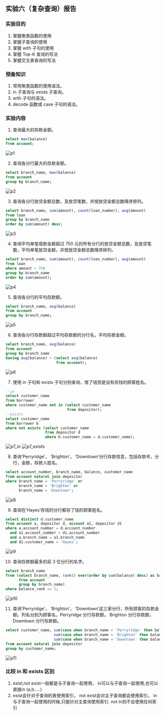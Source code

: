 ## 实验六（复杂查询）报告

### 实验目的  
1. 掌握聚类函数的使用
2. 掌握子查询的使用
3. 掌握 with 子句的使用
4. 掌握 Top-K 查询的写法
5. 掌握交叉表查询的写法

### 预备知识  
1. 常用聚类函数的使用语法。
2. in 子查询与 exists 子查询。
3. with 子句的语法。
4. decode 函数或 case 子句的语法。

### 实验内容  
1. 查询最大的存款金额。
```sql
select max(balance)
from account;
```
![p1](1.png)

2. 查询各分行最大的存款金额。
```sql
select branch_name, max(balance)
from account
group by branch_name;
```
![p2](2.png)

3. 查询各分行放贷金额总数，及放贷笔数，并按放贷金额总数降序排列。
```sql
select branch_name, sum(amount), count(loan_number), avg(amount)
from loan
group by branch_name
order by sum(amount) desc;
```
![p3](3.png)

4. 查询平均单笔借款金额超过 750 元的所有分行的放贷金额总数，及放贷笔数，平均单笔放贷金额，并按放贷金额总数降序排列。
```sql
select branch_name, sum(amount), count(loan_number), avg(amount)
from loan
where amount > 750
group by branch_name
order by sum(amount);
```
![p4](4.png)

5. 查询各分行的平均存款额。
```sql
select branch_name, avg(balance)
from account
group by branch_name;
```
![p5](5.png)

6. 查询各分行存款额超过平均存款额的分行名，平均存款金额。
```sql
select branch_name, avg(balance)
from account
group by branch_name
having avg(balance) > (select avg(balance)
                       from account);
```
![p6](6.png)

7. 使用 in 子句和 exists 子句分别查询，借了钱但是没有存钱的顾客姓名。
```sql
--in
select customer_name
from borrower
where customer_name not in (select customer_name
                            from depositor);
--exists
select customer_name
from borrower b
where not exists (select customer_name
                  from depositor d
                  where b.customer_name = d.customer_name);
```
![p7_in](7_in.png)
![p7_exists](7_exists.png)

8. 查询’Perryridge’， ’Brighton’， ’Downtown’分行存款信息，包括存款号，分行，金额，存款人姓名。
```sql
select account_number, branch_name, balance, customer_name
from account natural join depositor
where branch_name = 'Perryridge' or
      branch_name = 'Brighton' or
      branch_name = 'Downtown';
```
![p8](8.png)

9. 查询在’Hayes’存钱的分行都存了钱的顾客姓名。
```sql
select distinct d.customer_name
from account a, depositor d, account a1, depositor d1
where a.account_number = d.account_number
  and a1.account_number = d1.account_number
  and a.branch_name = a1.branch_name
  and d1.customer_name = 'Hayes';
```
![p9](9.png)

10. 查询存款额最多的前 3 位分行的名字。
```sql
select branch_name
from (select branch_name, rank() over(order by sum(balance) desc) as balance_rank
      from account
      group by branch_name)
where balance_rank <= 3;
```
![p10](10.png)

11. 查询’Perryridge’， ’Brighton’， ’Downtown’这三家分行，所有顾客的存款金额。列名分别为顾客名，Perryridge 分行存款额， Brighton 分行存款额， Downtown 分行存款额。
```sql
select customer_name, sum(case when branch_name = 'Perryridge' then balance else 0 end) Perryridge,
                      sum(case when branch_name = 'Brighton' then balance else 0 end) Brighton,
                      sum(case when branch_name = 'Downtown' then balance else 0 end) Downtown
from account natural join depositor
group by customer_name;
```
![p11](11.png)

### 比较 in 和 exists 区别  
1. exist,not exist一般都是与子查询一起使用， in可以与子查询一起使用,也可以直接in (a,b.....)
2. exist会针对子查询的表使用索引， not exist会对主子查询都会使用索引， in与子查询一起使用的时候,只能针对主查询使用索引. not in则不会使用任何索引